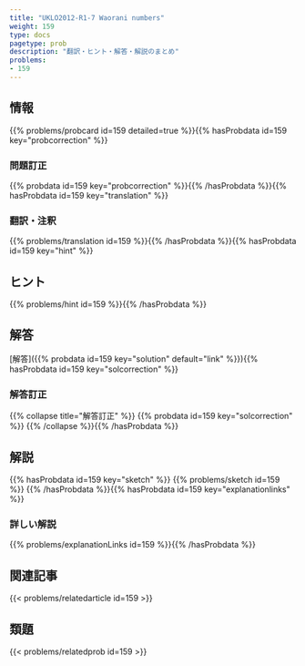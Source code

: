 ```yaml
---
title: "UKLO2012-R1-7 Waorani numbers"
weight: 159
type: docs
pagetype: prob
description: "翻訳・ヒント・解答・解説のまとめ"
problems: 
- 159
---
```


## 情報

{{% problems/probcard id=159 detailed=true %}}{{% hasProbdata id=159 key="probcorrection" %}}

### 問題訂正

{{% probdata id=159 key="probcorrection" %}}{{% /hasProbdata %}}{{% hasProbdata id=159 key="translation" %}}

### 翻訳・注釈

{{% problems/translation id=159 %}}{{% /hasProbdata %}}{{% hasProbdata id=159 key="hint" %}}

## ヒント

{{% problems/hint id=159 %}}{{% /hasProbdata %}}

## 解答

[解答]({{% probdata id=159 key="solution" default="link" %}}){{% hasProbdata id=159 key="solcorrection" %}}

### 解答訂正

{{% collapse title="解答訂正" %}}
{{% probdata id=159 key="solcorrection" %}}
{{% /collapse %}}{{% /hasProbdata %}}

## 解説

{{% hasProbdata id=159 key="sketch" %}}
{{% problems/sketch id=159 %}}
{{% /hasProbdata %}}{{% hasProbdata id=159 key="explanationlinks" %}}

### 詳しい解説

{{% problems/explanationLinks id=159 %}}{{% /hasProbdata %}}

## 関連記事

{{< problems/relatedarticle id=159 >}}

## 類題

{{< problems/relatedprob id=159 >}}
